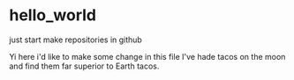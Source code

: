 # hello_world
just start make repositories in github

Yi here
i'd like to make some change in this file
I've hade tacos on the moon and find them far superior to Earth tacos.
